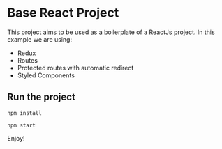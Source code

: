 # Base React Project

This project aims to be used as a boilerplate of a ReactJs project.
In this example we are using:
- Redux
- Routes
- Protected routes with automatic redirect
- Styled Components

## Run the project

```npm install```

```npm start```

Enjoy!
